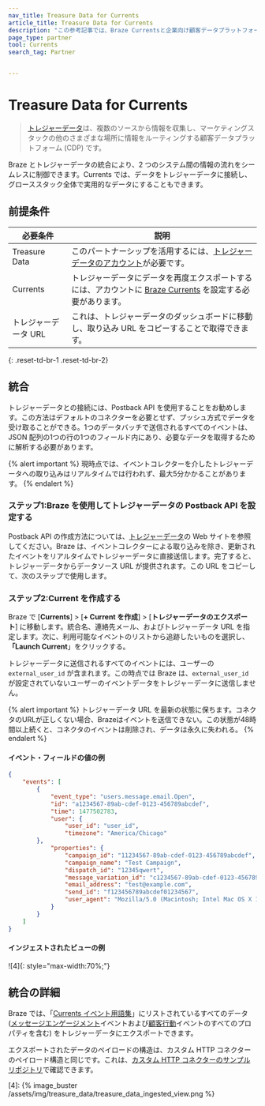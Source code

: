 ```yaml
---
nav_title: Treasure Data for Currents
article_title: Treasure Data for Currents
description: "この参考記事では、Braze Currentsと企業向け顧客データプラットフォームであるTreasure Dataとのパートナーシップの概要を説明し、Brazeに直接ジョブ結果を書き込むことを可能にしている。"
page_type: partner
tool: Currents
search_tag: Partner


---
```



# Treasure Data for Currents


> [トレジャーデータ][1]は、複数のソースから情報を収集し、マーケティングスタックの他のさまざまな場所に情報をルーティングする顧客データプラットフォーム (CDP) です。

Braze とトレジャーデータの統合により、2 つのシステム間の情報の流れをシームレスに制御できます。Currents では、データをトレジャーデータに接続し、グローススタック全体で実用的なデータにすることもできます。


## 前提条件


| 必要条件 | 説明 |
| ----------- | ----------- |
| Treasure Data | このパートナーシップを活用するには、[トレジャーデータのアカウント][0]が必要です。 |
| Currents | トレジャーデータにデータを再度エクスポートするには、アカウントに [Braze Currents][2] を設定する必要があります。 |
| トレジャーデータ URL | これは、トレジャーデータのダッシュボードに移動し、取り込み URL をコピーすることで取得できます。|
{: .reset-td-br-1 .reset-td-br-2}


## 統合


トレジャーデータとの接続には、Postback API を使用することをお勧めします。この方法はデフォルトのコネクターを必要とせず、プッシュ方式でデータを受け取ることができる。1つのデータバッチで送信されるすべてのイベントは、JSON 配列の1つの行の1つのフィールド内にあり、必要なデータを取得するために解析する必要があります。


{% alert important %}
現時点では、イベントコレクターを介したトレジャーデータへの取り込みはリアルタイムでは行われず、最大5分かかることがあります。
{% endalert %}


### ステップ1:Braze を使用してトレジャーデータの Postback API を設定する


Postback API の作成方法については、[トレジャーデータ][3]の Web サイトを参照してください。Braze は、イベントコレクターによる取り込みを除き、更新されたイベントをリアルタイムでトレジャーデータに直接送信します。完了すると、トレジャーデータからデータソース URL が提供されます。この URL をコピーして、次のステップで使用します。


### ステップ2:Current を作成する


Braze で \[**Currents**] > \[**\+ Current を作成**] > \[**トレジャーデータのエクスポート**] に移動します。統合名、連絡先メール、およびトレジャーデータ URL を指定します。次に、利用可能なイベントのリストから追跡したいものを選択し、**「Launch Current**」をクリックする。


トレジャーデータに送信されるすべてのイベントには、ユーザーの `external_user_id` が含まれます。この時点では Braze は、`external_user_id` が設定されていないユーザーのイベントデータをトレジャーデータに送信しません。


{% alert important %}
トレジャーデータ URL を最新の状態に保ちます。コネクタのURLが正しくない場合、Brazeはイベントを送信できない。この状態が48時間以上続くと、コネクタのイベントは削除され、データは永久に失われる。
{% endalert %}


#### イベント・フィールドの値の例
```json
{
    "events": [
        {
            "event_type": "users.message.email.Open",
            "id": "a1234567-89ab-cdef-0123-456789abcdef",
            "time": 1477502783,
            "user": {
                "user_id": "user_id",
                "timezone": "America/Chicago"
        },
            "properties": {
                "campaign_id": "11234567-89ab-cdef-0123-456789abcdef",
                "campaign_name": "Test Campaign",
                "dispatch_id": "12345qwert",
                "message_variation_id": "c1234567-89ab-cdef-0123-456789abcdef",
                "email_address": "test@example.com",
                "send_id": "f123456789abcdef01234567",
                "user_agent": "Mozilla/5.0 (Macintosh; Intel Mac OS X 10_13_5) AppleWebKit/537.36 (KHTML, like Gecko) Chrome/67.0.3396.99 Safari/537.36"
            }
        }
    ]
}
```

#### インジェストされたビューの例

![4]{: style="max-width:70%;"}

## 統合の詳細


Braze では、「[Currents イベント用語集]({{site.baseurl}}/user_guide/data_and_analytics/braze_currents)」にリストされているすべてのデータ ([メッセージエンゲージメント]({{site.baseurl}}/user_guide/data_and_analytics/braze_currents/event_glossary/message_engagement_events/)イベントおよび[顧客行動]({{site.baseurl}}/user_guide/data_and_analytics/braze_currents/event_glossary/customer_behavior_events/)イベントのすべてのプロパティを含む) をトレジャーデータにエクスポートできます。

エクスポートされたデータのペイロードの構造は、カスタム HTTP コネクターのペイロード構造と同じです。これは、[カスタム HTTP コネクターのサンプルリポジトリ](https://github.com/Appboy/currents-examples/tree/master/sample-data/Custom%20HTTP/users/behaviors)で確認できます。


[0]: https://console.treasuredata.com/users/sign_in
[1]: https://www.treasuredata.com/
[2]: {{site.baseurl}}/user_guide/data_and_analytics/braze_currents/#access-currents
[3]: https://docs.treasuredata.com/display/public/PD/Postback+API
[4]: {% image_buster /assets/img/treasure_data/treasure_data_ingested_view.png %}